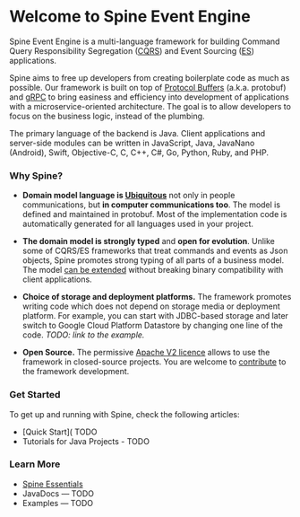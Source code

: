 # Welcome to Spine Event Engine

Spine Event Engine is a multi-language framework for building Command Query Responsibility Segregation ([CQRS](http://martinfowler.com/bliki/CQRS.html)) and Event Sourcing ([ES](http://martinfowler.com/eaaDev/EventSourcing.html)) applications.

Spine aims to free up developers from creating boilerplate code as much as possible. Our framework is built on top of [Protocol Buffers](https://developers.google.com/protocol-buffers/docs/overview) (a.k.a. protobuf) and [gRPC](http://www.grpc.io/docs/) to bring easiness and efficiency into development of applications with a microservice-oriented architecture. The goal is to allow developers to focus on the business logic, instead of the plumbing.

The primary language of the backend is Java. Client applications and server-side modules can be written in JavaScript, Java, JavaNano (Android), Swift, Objective-C, C, C++, C#, Go, Python, Ruby, and PHP.

### Why Spine?

*  **Domain model language is [Ubiquitous](http://martinfowler.com/bliki/UbiquitousLanguage.html)** not only in people communications, but **in computer communications too**. The model is defined and maintained in protobuf. Most of the implementation code is automatically generated for all languages used in your project.

*  **The domain model is strongly typed** and **open for evolution**. Unlike some of  CQRS/ES frameworks that treat commands and events as Json objects, Spine promotes strong typing of all parts of a business model. The model [can be extended](https://developers.google.com/protocol-buffers/docs/proto3#updating) without breaking binary compatibility with client applications.

*  **Choice of storage and deployment platforms.** The framework promotes writing code which does not depend on storage media or deployment platform. For example, you can start with JDBC-based storage and later switch to Google Cloud Platform Datastore by changing one line of the code. *TODO: link to the example.*

*  **Open Source.** The permissive [Apache V2 licence](https://github.com/SpineEventEngine/core-java/blob/master/LICENSE) allows to use the framework in closed-source projects. You are welcome to [contribute](/contribute/index.html) to the framework development.



### Get Started

To get up and running with Spine, check the following articles:
* [Quick Start]( TODO
* Tutorials for Java Projects - TODO



### Learn More


* [Spine Essentials](/essentials/index.html)
* JavaDocs — TODO
* Examples — TODO